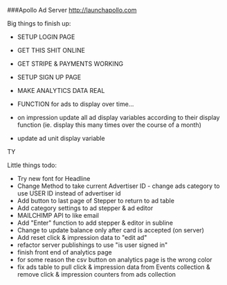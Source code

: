 ###Apollo Ad Server
http://launchapollo.com

Big things to finish up:
 - SETUP LOGIN PAGE
 - GET THIS SHIT ONLINE
 - GET STRIPE & PAYMENTS WORKING
 - SETUP SIGN UP PAGE
 - MAKE ANALYTICS DATA REAL

 - FUNCTION for ads to display over time...
  - on impression update all ad display variables according to their display function (ie. display this many times over the course of a month)
  - update ad unit display variable

 TY

Little things todo:
 - Try new font for Headline
 - Change Method to take current Advertiser ID - change ads category to use USER ID instead of advertiser id
 - Add button to last page of Stepper to return to ad table
 - Add category settings to ad stepper & ad editor
 - MAILCHIMP API to like email
 - Add "Enter" function to add stepper & editor in subline
 - Change to update balance only after card is accepted (on server)
 - Add reset click & impression data to "edit ad"
 - refactor server publishings to use "is user signed in"
 - finish front end of analytics page
 - for some reason the csv button on analytics page is the wrong color
 - fix ads table to pull click & impression data from Events collection & remove click & impression counters from ads collection
